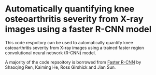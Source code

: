 # Automatically quantifying knee osteoarthritis severity from X-ray images using a faster R-CNN model #
 
This code respoitory can be used to automatically quantify knee osteoarthritis severity from X-ray images using a trained faster region convolutional neural network (R-CNN) model. 

A majority of the code repsoitory is borrowed from [Faster R-CNN](https://github.com/rbgirshick/py-faster-rcnn) by Shaoqing Ren, Kaiming He, Ross Girshick and Jian Sun. 
